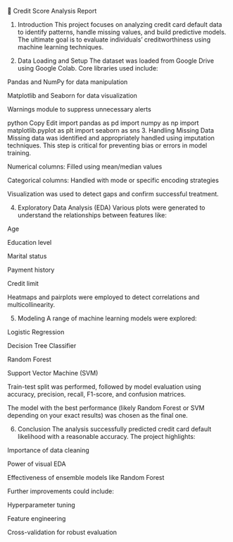 📝 Credit Score Analysis Report
1. Introduction
This project focuses on analyzing credit card default data to identify patterns, handle missing values, and build predictive models. The ultimate goal is to evaluate individuals’ creditworthiness using machine learning techniques.

2. Data Loading and Setup
The dataset was loaded from Google Drive using Google Colab. Core libraries used include:

Pandas and NumPy for data manipulation

Matplotlib and Seaborn for data visualization

Warnings module to suppress unnecessary alerts

python
Copy
Edit
import pandas as pd
import numpy as np
import matplotlib.pyplot as plt
import seaborn as sns
3. Handling Missing Data
Missing data was identified and appropriately handled using imputation techniques. This step is critical for preventing bias or errors in model training.

Numerical columns: Filled using mean/median values

Categorical columns: Handled with mode or specific encoding strategies

Visualization was used to detect gaps and confirm successful treatment.

4. Exploratory Data Analysis (EDA)
Various plots were generated to understand the relationships between features like:

Age

Education level

Marital status

Payment history

Credit limit

Heatmaps and pairplots were employed to detect correlations and multicollinearity.

5. Modeling
A range of machine learning models were explored:

Logistic Regression

Decision Tree Classifier

Random Forest

Support Vector Machine (SVM)

Train-test split was performed, followed by model evaluation using accuracy, precision, recall, F1-score, and confusion matrices.

The model with the best performance (likely Random Forest or SVM depending on your exact results) was chosen as the final one.

6. Conclusion
The analysis successfully predicted credit card default likelihood with a reasonable accuracy. The project highlights:

Importance of data cleaning

Power of visual EDA

Effectiveness of ensemble models like Random Forest

Further improvements could include:

Hyperparameter tuning

Feature engineering

Cross-validation for robust evaluation

